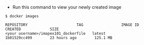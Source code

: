 
* Run this command to view your newly created image

```
$ docker images

REPOSITORY                      TAG                 IMAGE ID            CREATED             SIZE
<your username>/imapex101_dockerfile   latest              1b01529cc499        23 hours ago        125.1 MB

```

